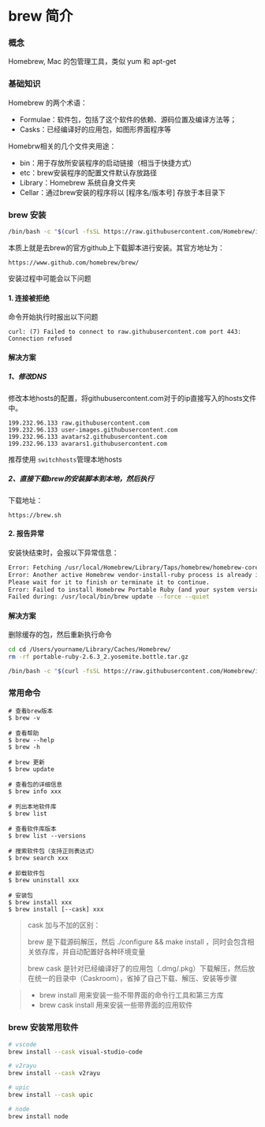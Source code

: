 # brew 简介

### 概念

Homebrew, Mac 的包管理工具，类似 yum 和 apt-get


### 基础知识

Homebrew 的两个术语：

- Formulae：软件包，包括了这个软件的依赖、源码位置及编译方法等；
- Casks：已经编译好的应用包，如图形界面程序等

Homebrw相关的几个文件夹用途：

- bin：用于存放所安装程序的启动链接（相当于快捷方式）
- etc：brew安装程序的配置文件默认存放路径
- Library：Homebrew 系统自身文件夹
- Cellar：通过brew安装的程序将以 [程序名/版本号] 存放于本目录下

### brew 安装

```bash
/bin/bash -c "$(curl -fsSL https://raw.githubusercontent.com/Homebrew/install/HEAD/install.sh)"
```

本质上就是去brew的官方github上下载脚本进行安装。其官方地址为：
```
https://www.github.com/homebrew/brew/
```

安装过程中可能会以下问题

#### 1. 连接被拒绝

命令开始执行时报出以下问题
```
curl: (7) Failed to connect to raw.githubusercontent.com port 443: Connection refused
```

#### 解决方案

##### 1、修改DNS

修改本地hosts的配置，将githubusercontent.com对于的ip直接写入的hosts文件中。

```
199.232.96.133 raw.githubusercontent.com
199.232.96.133 user-images.githubusercontent.com
199.232.96.133 avatars2.githubusercontent.com
199.232.96.133 avarars1.githubusercontent.com
```

推荐使用 `switchhosts`管理本地hosts

##### 2、直接下载brew的安装脚本到本地，然后执行

下载地址：
```
https://brew.sh
```


#### 2. 报告异常

安装快结束时，会报以下异常信息：
```bash
Error: Fetching /usr/local/Homebrew/Library/Taps/homebrew/homebrew-core failed!
Error: Another active Homebrew vendor-install-ruby process is already in progress.
Please wait for it to finish or terminate it to continue.
Error: Failed to install Homebrew Portable Ruby (and your system version is too old)!
Failed during: /usr/local/bin/brew update --force --quiet
```

#### 解决方案

删除缓存的包，然后重新执行命令
```bash
cd cd /Users/yourname/Library/Caches/Homebrew/
rm -rf portable-ruby-2.6.3_2.yosemite.bottle.tar.gz

/bin/bash -c "$(curl -fsSL https://raw.githubusercontent.com/Homebrew/install/HEAD/install.sh)"

```

### 常用命令

``` shell
# 查看brew版本
$ brew -v

# 查看帮助
$ brew --help
$ brew -h

# brew 更新
$ brew update

# 查看包的详细信息
$ brew info xxx

# 列出本地软件库
$ brew list

# 查看软件库版本
$ brew list --versions

# 搜索软件包（支持正则表达式）
$ brew search xxx

# 卸载软件包
$ brew uninstall xxx

# 安装包
$ brew install xxx
$ brew install [--cask] xxx
```

> cask 加与不加的区别：
>
> brew 是下载源码解压，然后 ./configure && make install ，同时会包含相关依存库，并自动配置好各种环境变量
>
> brew cask 是针对已经编译好了的应用包（.dmg/.pkg）下载解压，然后放在统一的目录中（Caskroom），省掉了自己下载、解压、安装等步骤

> - brew install 用来安装一些不带界面的命令行工具和第三方库
> - brew cask install 用来安装一些带界面的应用软件

### brew 安装常用软件

```bash
# vscode
brew install --cask visual-studio-code

# v2rayu
brew install --cask v2rayu

# upic
brew install --cask upic

# node
brew install node
```